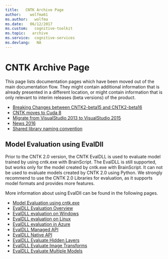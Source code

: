 ```yaml
---
title:   CNTK Archive Page
author:    wolfma61
ms.author:   wolfma
ms.date:   06/12/2017
ms.custom:   cognitive-toolkit
ms.topic:   archive
ms.service:  cognitive-services
ms.devlang:   NA
---
```


# CNTK Archive Page

This page lists documentation pages which have been moved out of the main documentation flow. They might contain additional information that is already presented in a different location, or might contain information that is only relevant to interim releases (beta versions) of the product.

* [Breaking Changes between CNTK2-beta15 and CNTK2-beta16](./Breaking-changes-in-Master-compared-to-beta15.md)
* [CNTK moves to Cuda 8](./CNTK-move-to-Cuda8.md)
* [Migrate from VisualStudio 2013 to VisualStudio 2015](./Setup-Migrate-VS13-to-VS15.md)
* [News 2016](./News-2016.md)
* [Shared library naming convention](./CNTK-Shared-Libraries-Naming-Format.md)

## Model Evaluation using EvalDll

Prior to the CNTK 2.0 version, the CNTK EvalDLL is used to evaluate model trained by using cntk.exe with BrainScript. The EvalDLL 
is still supported, but works only for the model created by cntk.exe with BrainScript. It can not be used to evaluate models created 
by CNTK 2.0 using Python. We strongly recommend to use the CNTK 2.0 Libraries for evaluation, as it supports model formats and provides more features. 

More information about using EvalDll can be found in the following pages.

* [Model Evaluation using cntk.exe](/cognitive-toolkit/CNTK-Evaluation-using-cntk.exe)
* [EvalDLL Evaluation Overview](/cognitive-toolkit/EvalDLL-Evaluation-Overview)
* [EvalDLL evaluation on Windows](/cognitive-toolkit/EvalDLL-Evaluation-on-Windows)
* [EvalDLL evaluation on Linux](/cognitive-toolkit/EvalDLL-Evaluation-on-Linux)
* [EvalDLL evaluation in Azure](/cognitive-toolkit/Evaluate-a-model-in-an-Azure-WebApi)
* [EvalDLL Managed API](/cognitive-toolkit/EvalDll-Managed-API)
* [EvalDLL Native API](/cognitive-toolkit/EvalDll-Native-API)
* [EvalDLL Evaluate Hidden Layers](/cognitive-toolkit/CNTK-Evaluate-Hidden-Layers)
* [EvalDLL Evaluate Image Transforms](/cognitive-toolkit/CNTK-Evaluate-Image-Transforms)
* [EvalDLL Evaluate Multiple Models](/cognitive-toolkit/CNTK-Evaluate-Multiple-Models)

